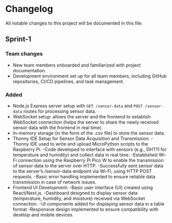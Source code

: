 # Changelog

All notable changes to this project will be documented in this file.


## Sprint-1

### Team changes

- New team members onboarded and familiarized with project documentation.
- Development environment set up for all team members, including GitHub repositories, CI/CD pipelines, 
  and task management.
### Added
- Node.js Express server setup with `GET /sensor-data` and `POST /sensor-data` routes for processing sensor data.
- WebSocket setup: allows the server and the frontend to establish WebSocket connection (helps the server to share the newly received sensor data with the frontend in real time).
- In-memory storage (in the form of the .csv file) to store the sensor data.
- Thonny IDE Setup for Sensor Data Acquisition and Transmission:
    -Thonny IDE used to write and upload MicroPython scripts to the Raspberry Pi.
    -Code developed to interface with sensors (e.g., DHT11 for temperature and humidity) and collect 
     data in real time.
    -Established Wi-Fi connection using the Raspberry Pi Pico W to enable the transmission of sensor 
     data to the server over HTTP.
    -Successfully sent sensor data to the server’s /sensor-data endpoint via Wi-Fi, using HTTP POST 
     requests.
    -Basic error handling implemented to ensure reliable data transmission in case of network issues.
 - Frontend UI Development:
    -Basic user interface (UI) created using React/Next.js.
    -Dashboard designed to display sensor data (temperature, humidity, and moisture) 
     received via WebSocket connection.
    -UI components added for displaying sensor data in a table format
    -Responsive design implemented to ensure compatibility with desktop and mobile devices.
